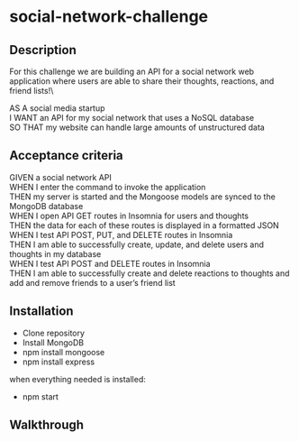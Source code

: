 # social-network-challenge

## Description

For this challenge we are building an API for a social network web application where users are able to share their thoughts, reactions, and friend lists!\

AS A social media startup\
I WANT an API for my social network that uses a NoSQL database\
SO THAT my website can handle large amounts of unstructured data

## Acceptance criteria

GIVEN a social network API\
WHEN I enter the command to invoke the application\
THEN my server is started and the Mongoose models are synced to the MongoDB database\
WHEN I open API GET routes in Insomnia for users and thoughts\
THEN the data for each of these routes is displayed in a formatted JSON\
WHEN I test API POST, PUT, and DELETE routes in Insomnia\
THEN I am able to successfully create, update, and delete users and thoughts in my database\
WHEN I test API POST and DELETE routes in Insomnia\
THEN I am able to successfully create and delete reactions to thoughts and add and remove friends to a user’s friend list

## Installation
- Clone repository
- Install MongoDB
- npm install mongoose
- npm install express

when everything needed is installed:
- npm start

## Walkthrough
